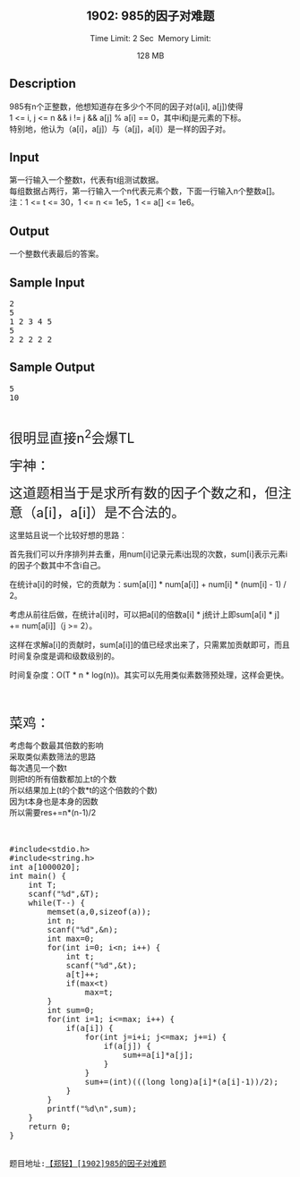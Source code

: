 
<center>
<h2>1902: 985的因子对难题</h2>
<span class="green">Time Limit: </span>2 Sec&nbsp;&nbsp;<span class="green">Memory Limit: </span>
128 MB<br>
</center>
<h2>Description</h2>
<div class="content">
<div>985有n个正整数，他想知道存在多少个不同的因子对(a[i], a[j])使得</div>
<div>1 &lt;= i, j &lt;= n &amp;&amp; i != j &amp;&amp; a[j] % a[i] == 0，其中i和j是元素的下标。</div>
<div>特别地，他认为（a[i]，a[j]）与（a[j]，a[i]）是一样的因子对。</div>
</div>
<h2>Input</h2>
<div class="content">
<div>第一行输入一个整数t，代表有t组测试数据。</div>
<div>每组数据占两行，第一行输入一个n代表元素个数，下面一行输入n个整数a[]。</div>
<div>注：1 &lt;= t &lt;= 30，1 &lt;= n &lt;= 1e5，1 &lt;= a[] &lt;= 1e6。</div>
</div>
<h2>Output</h2>
<div class="content">
<p>一个整数代表最后的答案。</p>
</div>
<h2>Sample Input</h2>
<div class="content pre"><span class="sampledata"></span>
<pre>2
5
1 2 3 4 5
5
2 2 2 2 2
</pre>
</div>
<h2>Sample Output</h2>
<div class="content pre"><span class="sampledata"></span>
<pre>5
10
</pre>
</div>
<p><br>
</p>
<p><span style="font-size:24px">很明显直接n<sup>2</sup>会爆TL</span></p>
<p><span style="font-size:24px">宇神：</span></p>
<p><span style="font-size:24px">这道题相当于是求所有数的因子个数之和，但注意（a[i]，a[i]）是不合法的。<br>
这里姑且说一个比较好想的思路：<br>
首先我们可以升序排列并去重，用num[i]记录元素i出现的次数，sum[i]表示元素i的因子个数其中不含i自己。<br>
在统计a[i]的时候，它的贡献为：sum[a[i]] * num[a[i]] &#43; num[i] * (num[i] - 1) / 2。<br>
考虑从前往后做，在统计a[i]时，可以把a[i]的倍数a[i] * j统计上即sum[a[i] * j] &#43;= num[a[i]]（j &gt;= 2）。<br>
这样在求解a[i]的贡献时，sum[a[i]]的&#20540;已经求出来了，只需累加贡献即可，而且时间复杂度是调和级数级别的。<br>
时间复杂度：O(T * n * log(n))。其实可以先用类&#20284;素数筛预处理，这样会更快。<br>
</span></p>
<p><span style="font-size:24px"><br>
</span></p>
<p><span style="font-size:24px">菜鸡：</span></p>
<p><span style="font-size:24px"></span></p>
<div class="line number1 index0 alt2">考虑每个数最其倍数的影响</div>
<div class="line number1 index0 alt2">采取类&#20284;素数筛法的思路</div>
<div class="line number1 index0 alt2">每次遇见一个数t</div>
<div class="line number1 index0 alt2">则把t的所有倍数都加上t的个数</div>
<div class="line number1 index0 alt2">所以结果加上(t的个数*t的这个倍数的个数)</div>
<div class="line number1 index0 alt2">因为t本身也是本身的因数</div>
<div class="line number1 index0 alt2">所以需要res&#43;=n*(n-1)/2</div>
<div class="line number1 index0 alt2"><br>
</div>
<div class="line number1 index0 alt2"><br>
</div>
<div class="line number1 index0 alt2"><pre name="code" class="cpp">#include&lt;stdio.h&gt; 
#include&lt;string.h&gt; 
int a[1000020]; 
int main() { 
    int T; 
    scanf(&quot;%d&quot;,&amp;T); 
    while(T--) { 
        memset(a,0,sizeof(a)); 
        int n; 
        scanf(&quot;%d&quot;,&amp;n); 
        int max=0; 
        for(int i=0; i&lt;n; i++) { 
            int t; 
            scanf(&quot;%d&quot;,&amp;t); 
            a[t]++; 
            if(max&lt;t) 
                max=t; 
        } 
        int sum=0; 
        for(int i=1; i&lt;=max; i++) { 
            if(a[i]) { 
                for(int j=i+i; j&lt;=max; j+=i) { 
                    if(a[j]) { 
                        sum+=a[i]*a[j]; 
                    } 
                } 
                sum+=(int)(((long long)a[i]*(a[i]-1))/2); 
            } 
        } 
        printf(&quot;%d\n&quot;,sum); 
    } 
    return 0; 
} 
</pre><br>
</div>
<div class="line number1 index0 alt2"><span style="font-family:monospace">题目地址:<a target="_blank" href="http://acm.zzuli.edu.cn/zzuliacm/problem.php?id=1902">【郑轻】[1902]985的因子对难题</a></span></div>
<p></p>
